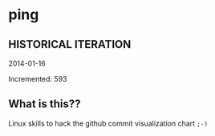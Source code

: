 # ping

## HISTORICAL ITERATION
2014-01-16

Incremented: 593

## What is this?? 
Linux skills to hack the github commit visualization chart `;-)`
